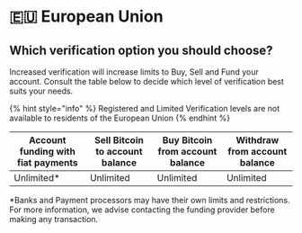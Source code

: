 # 🇪🇺 European Union

## Which verification option you should choose?

Increased verification will increase limits to Buy, Sell and Fund your account.  Consult the table below to decide which level of verification best suits your needs.





{% hint style="info" %}
Registered and Limited Verification levels are not available to residents of the European Union
{% endhint %}



| Account funding with fiat payments  | Sell Bitcoin to account balance | Buy Bitcoin from account balance | Withdraw from account balance  |
| ----------------------------------- | ------------------------------- | -------------------------------- | ------------------------------ |
| Unlimited\*                         | Unlimited                       | Unlimited                        | Unlimited                      |

\*Banks and Payment processors may have their own limits and restrictions. For more information, we advise contacting the funding provider before making any transaction.

